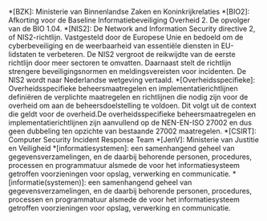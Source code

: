 *[BZK]: Ministerie van Binnenlandse Zaken en Koninkrijkrelaties
*[BIO2]: Afkorting voor de Baseline Informatiebeveiliging Overheid 2. De opvolger van de BIO 1.04.
*[NIS2]: De Network and Information Security directive 2, of NIS2-richtlijn. Vastgesteld door de Europese Unie en bedoeld om de cyberbeveiliging en de weerbaarheid van essentiële diensten in EU-lidstaten te verbeteren. De NIS2 vergroot de reikwijdte van de eerste richtlijn door meer sectoren te omvatten. Daarnaast stelt de richtlijn strengere beveiligingsnormen en meldingsvereisten voor incidenten. De NIS2 wordt naar Nederlandse wetgeving vertaald.
*[Overheidsspecifieke]: Overheidsspecifieke beheersmaatregelen en implementatierichtlijnen definiëren de verplichte maatregelen en richtlijnen die nodig zijn voor de overheid om aan de beheersdoelstelling te voldoen. Dit volgt uit de context die geldt voor de overheid.De overheidsspecifieke beheersmaatregelen en implementatierichtlijnen zijn aanvullend op de NEN-EN-ISO 27002 en dus geen dubbeling ten opzichte van bestaande 27002 maatregelen. 
*[CSIRT]: Computer Security Incident Response Team
*[JenV]: Ministerie van Justitie en Veiligheid
*[informatiesystemen]: een samenhangend geheel van gegevensverzamelingen, en de daarbij behorende personen, procedures, processen en programmatuur alsmede de voor het informatiesysteem getroffen voorzieningen voor opslag, verwerking en communicatie.
*[informatie(systemen)]: een samenhangend geheel van gegevensverzamelingen, en de daarbij behorende personen, procedures, processen en programmatuur alsmede de voor het informatiesysteem getroffen voorzieningen voor opslag, verwerking en communicatie.
